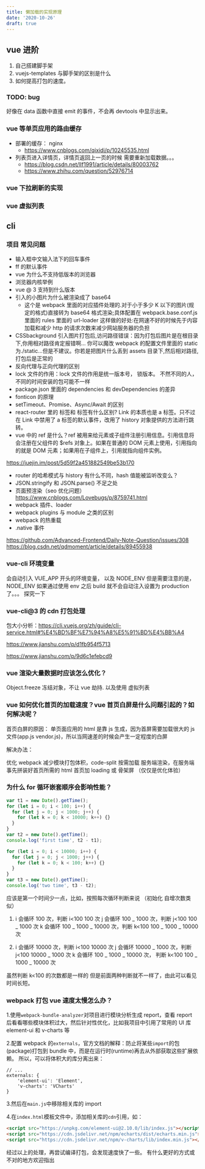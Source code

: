 ```yaml
---
title: 懒加载的实现原理
date: '2020-10-26'
draft: true
---
```


## vue 进阶

1. 自己搭建脚手架
2. vuejs-templates 与脚手架的区别是什么
3. 如何提高打包的速度。

### TODO: bug

好像在 data 函数中直接 emit 的事件，不会再 devtools 中显示出来。

### vue 等单页应用的路由缓存

- 部署的缓存： nginx
  - https://www.cnblogs.com/qixidi/p/10245535.html
- 列表页进入详情页，详情页返回上一页的时候 需要重新加载数据。。。
  - https://blog.csdn.net/llf1991/article/details/80003762
  - https://www.zhihu.com/question/52976714

### vue 下拉刷新的实现

### vue 虚拟列表

## cli

### 项目 常见问题

- 输入框中文输入法下的回车事件
- ff 的默认事件
- vue 为什么不支持低版本的浏览器
- 浏览器内核举例
- vue @ 3 支持到什么版本
- 引入的小图片为什么被渲染成了 base64
  - 这个是 webpack 里面的对应插件处理的.对于小于多少 K 以下的图片(规定的格式)直接转为 base64 格式渲染;具体配置在 webpack.base.conf.js 里面的 rules 里面的 url-loader 这样做的好处:在网速不好的时候先于内容加载和减少 http 的请求次数来减少网站服务器的负担
- CSSbackground 引入图片打包后,访问路径错误：因为打包后图片是在根目录下,你用相对路径肯定报错啊… 你可以魔改 webpack 的配置文件里面的 static 为./static…但是不建议。你若是把图片什么丢到 assets 目录下,然后相对路径,打包后是正常的
- 反向代理与正向代理的区别
- lock 文件的作用：lock 文件的作用是统一版本号， 锁版本。 不然不同的人，不同的时间安装的包可能不一样
- package.json 里面的 dependencies 和 devDependencies 的差异
- fonticon 的原理
- setTimeout、Promise、Async/Await 的区别
- react-router 里的 <Link> 标签和 标签有什么区别? Link 的本质也是 a 标签。只不过在 Link 中禁用了 a 标签的默认事件，改用了 history 对象提供的方法进行跳转。
- vue 中的 ref 是什么？ref 被用来给元素或子组件注册引用信息。引用信息将会注册在父组件的 \$refs 对象上。如果在普通的 DOM 元素上使用，引用指向的就是 DOM 元素；如果用在子组件上，引用就指向组件实例。

https://juejin.im/post/5d59f2a451882549be53b170

- router 的哈希模式与 history 有什么不同，hash 值能被监听改变么？
- JSON.stringify 和 JSON.parse() 不足之处
- 页面预渲染（seo 优化问题） https://www.cnblogs.com/Lovebugs/p/8759741.html
- webpack 插件、loader
- webpack plugins 与 module 之类的区别
- webpack 的热重载
- .native 事件

https://github.com/Advanced-Frontend/Daily-Note-Question/issues/308
https://blog.csdn.net/qdmoment/article/details/89455938

### vue-cli 环境变量

会自动引入 VUE_APP 开头的环境变量， 以及 NODE_ENV 但是需要注意的是，NODE_ENV 如果通过使用 env 之后 build 就不会自动注入设置为 production 了。。。 探究一下

### vue-cli@3 的 cdn 打包处理

包大小分析：https://cli.vuejs.org/zh/guide/cli-service.html#%E4%BD%BF%E7%94%A8%E5%91%BD%E4%BB%A4

https://www.jianshu.com/p/d1fb954f5713

https://www.jianshu.com/p/9d6c1efebcd9

### vue 渲染大量数据时应该怎么优化？

Object.freeze 冻结对象，不让 vue 劫持. 以及使用 虚拟列表

### vue 如何优化首页的加载速度？vue 首页白屏是什么问题引起的？如何解决呢？

首页白屏的原因：
单页面应用的 html 是靠 js 生成，因为首屏需要加载很大的 js 文件(app.js vendor.js)，所以当网速差的时候会产生一定程度的白屏

解决办法：

优化 webpack 减少模块打包体积，code-split 按需加载
服务端渲染，在服务端事先拼装好首页所需的 html
首页加 loading 或 骨架屏 （仅仅是优化体验）

### 为什么 for 循环嵌套顺序会影响性能？

```js
var t1 = new Date().getTime();
for (let i = 0; i < 100; i++) {
  for (let j = 0; j < 1000; j++) {
    for (let k = 0; k < 10000; k++) {}
  }
}
var t2 = new Date().getTime();
console.log('first time', t2 - t1);

for (let i = 0; i < 10000; i++) {
  for (let j = 0; j < 1000; j++) {
    for (let k = 0; k < 100; k++) {}
  }
}
var t3 = new Date().getTime();
console.log('two time', t3 - t2);
```

应该是第一个时间少一点，比如，按照每次循环判断来说 （初始化 自增次数类似）

1. i 会循环 100 次，判断 i<100 100 次
   j 会循环 100 _ 1000 次，判断 j<100 100 _ 1000 次
   k 会循环 100 _ 1000 _ 10000 次，判断 k<100 100 _ 1000 _ 10000 次

2. i 会循环 10000 次，判断 i<100 10000 次
   j 会循环 10000 _ 1000 次，判断 j<100 10000 _ 1000 次
   k 会循环 100 _ 1000 _ 10000 次， 判断 k<100 100 _ 1000 _ 10000 次

虽然判断 k<100 的次数都是一样的 但是前面两种判断就不一样了，由此可以看见时间长短。

### webpack 打包 vue 速度太慢怎么办？

1.使用`webpack-bundle-analyzer`对项目进行模块分析生成 report，查看 report 后看看哪些模块体积过大，然后针对性优化，比如我项目中引用了常用的 UI 库 element-ui 和 v-charts 等

2.配置 webpack 的`externals`，官方文档的解释：防止将某些`import`的包(package)打包到 bundle 中，而是在运行时(runtime)再去从外部获取这些扩展依赖。
所以，可以将体积大的库分离出来：

```
// ...
externals: {
    'element-ui': 'Element',
    'v-charts': 'VCharts'
}
```

3.然后在`main.js`中移除相关库的 import

4.在`index.html`模板文件中，添加相关库的`cdn`引用，如：

```html
<script src="https://unpkg.com/element-ui@2.10.0/lib/index.js"></script>
<script src="https://cdn.jsdelivr.net/npm/echarts/dist/echarts.min.js"></script>
<script src="https://cdn.jsdelivr.net/npm/v-charts/lib/index.min.js"></script>
```

经过以上的处理，再尝试编译打包，会发现速度快了一些。
有什么更好的方式或不对的地方欢迎指出
